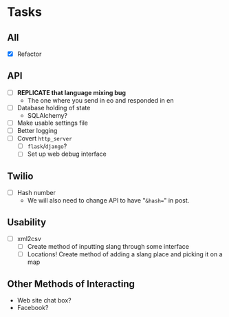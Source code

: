# Tasks
## All  
- [X] Refactor

## API  
- [ ] **REPLICATE that language mixing bug**
	- The one where you send in eo and responded in en
- [ ] Database holding of state
	- SQLAlchemy?
- [ ] Make usable settings file
- [ ] Better logging
- [ ] Covert `http_server`
	- [ ] `flask`/`django`?
	- [ ] Set up web debug interface

## Twilio  
- [ ] Hash number
	- We will also need to change API to have "`&hash=`" in post.

## Usability
- [ ] xml2csv
	- [ ] Create method of inputting slang through some interface
	- [ ] Locations! Create method of adding a slang place and picking it on a map

## Other Methods of Interacting  
- Web site chat box?
- Facebook?
